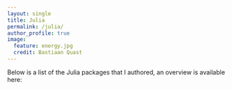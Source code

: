 ```yaml
---
layout: single
title: Julia
permalink: /julia/
author_profile: true
image:
  feature: energy.jpg
  credit: Bastiaan Quast
---
```


Below is a list of the Julia packages that I authored, an overview is available here:
